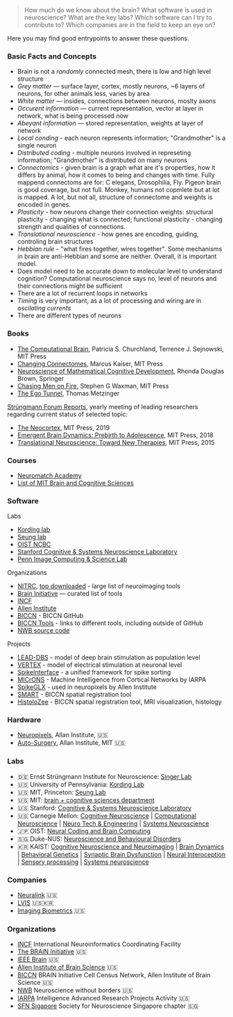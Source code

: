 > How much do we know about the brain?
> What software is used in neuroscience? 
> What are the key labs?
> Which software can I try to contribute to?
> Which companies are in the field to keep an eye on?

Here you may find good entrypoints to answer these questions.

### Basic Facts and Concepts

* Brain is not a _randomly_ connected mesh, there is low and high level structure
* _Grey matter_ — surface layer, cortex, mostly neurons, ~6 layers of neurons, for other animals less, varies by area
* _White matter_ — insides, connections between neurons, moslty axons
* _Occurent information_ — current representation, vector at layer in network, what is being processed now
* _Abeyant information_ — stored representation, weights at layer of network
* _Local conding_ - each neuron represents information; "Grandmother" is a single neuron
* _Distributed coding_ - multiple neurons involved in represeting information; "Grandmother" is distributed on many neurons
* _Connectomics_ - given brain is a graph what are it's properties, how it differs by animal, how it comes to being and changes with time. Fully mappend connectoms are for: C elegans, Drosophilia, Fly. Pigeon brain is good coverage, but not full. Monkey, humans not copmlete but at lot is mapped. A lot, but not all, structure of connectome and weights is encoded in genes.
* _Plasticity_ - how neurons change their connection weights: structural plasticity - changing what is connected; functional plasticity - changing strength and qualities of connections.
* _Translational neuroscience_ - how genes are encoding, guiding, controling brain structures
* _Hebbian rule_ - "what fires together, wires together". Some mechanisms in brain are anti-Hebbian and some are neither. Overall, it is important model.
* Does model need to be accurate down to molecular level to understand cognition? Computational neuroscience says no, level of neurons and their connections might be sufficient
* There are a lot of recurrent loops in networks
* _Timing_ is very important, as a lot of processing and wiring are in _oscilating currents_
* There are different types of neurons

### Books

* [The Computational Brain](https://www.goodreads.com/book/show/32078490-the-computational-brain),  Patricia S. Churchland,
Terrence J. Sejnowski, MIT Press
* [Changing Connectomes](https://www.goodreads.com/book/show/51456624-changing-connectomes), Marcus Kaiser, MIT Press
* [Neuroscience of Mathematical Cognitive Development](https://www.goodreads.com/book/show/38250564-neuroscience-of-mathematical-cognitive-development), Rhonda Douglas Brown, Springer
* [Chasing Men on Fire](https://www.goodreads.com/book/show/36722581-chasing-men-on-fire), Stephen G Waxman, MIT Press
* [The Ego Tunnel](https://www.goodreads.com/book/show/5895503-the-ego-tunnel), Thomas Metzinger

[Strüngmann Forum Reports](https://mitpress.mit.edu/books/series/strungmann-forum-reports), yearly meeting of leading researchers regarding current status of selected topic:

* [The Neocortex](https://mitpress.mit.edu/books/neocortex), MIT Press, 2019
* [Emergent Brain Dynamics: Prebirth to Adolescence](https://mitpress.mit.edu/books/emergent-brain-dynamics), MIT Press, 2018
* [Translational Neuroscience: Toward New Therapies](https://mitpress.mit.edu/books/translational-neuroscience), MIT Press, 2015

### Courses

* [Neuromatch Academy](https://github.com/NeuromatchAcademy)
* [List of MIT Brain and Cognitive Sciences](https://ocw.mit.edu/courses/brain-and-cognitive-sciences/)

### Software

Labs
* [Kording lab](https://github.com/KordingLab)
* [Seung lab](https://seunglab.org/software/)
* [OIST NCBC](https://github.com/oist-ncbc)
* [Stanford Cognitive & Systems Neuroscience Laboratory](https://github.com/scsnl)
* [Penn Image Computing & Science Lab](http://picsl.upenn.edu/software/)

Organizations
* [NITRC](https://www.nitrc.org/projects), [top downloaded](https://www.nitrc.org/top/toplist.php?type=downloads) - large list of neuroimaging tools
* [Brain Initiative](https://www.braininitiative.org/toolmakers-resources/) — curated list of tools
* [INCF](https://github.com/INCF)
* [Allen Institute](http://alleninstitute.github.io/)
* [BICCN](https://github.com/BICCN) - BICCN GitHub
* [BICCN Tools](https://biccn.org/tools) - links to different tools, including outside of GitHub
* [NWB source code](https://www.nwb.org/source-codes/)

Projects
* [LEAD-DBS](https://www.lead-dbs.org/) - model of deep brain stimulation as population level
* [VERTEX](http://vertexsimulator.org/) - model of electrical stimulation at neuronal level
* [SpikeInterface](https://github.com/SpikeInterface) - a unified framework for spike sorting
* [MICrONS](https://www.iarpa.gov/index.php/research-programs/microns) - Machine Intelligence from Cortical Networks by IARPA
* [SpikeGLX](http://billkarsh.github.io/SpikeGLX/) - used in neuropixels by Allen Institute
* [SMART](https://github.com/mjin1812/SMART) - BICCN spatial registration tool
* [HistoloZee](http://picsl.upenn.edu/software/histolozee/) - BICCN spatial registration tool, MRI visualization, histology

### Hardware

* [Neuropixels](https://www.neuropixels.org/), Allan Institute, 🇺🇸
* [Auto-Surgery](http://www.autosurgery.org/), Allan Institute, MIT 🇺🇸

### Labs

* 🇩🇪 Ernst Strüngmann Institute for Neuroscience: [Singer Lab](https://www.esi-frankfurt.de/research/singer-lab/)
* 🇺🇸 University of Pennsylvania: [Kording Lab](kordinglab.com)
* 🇺🇸 MIT, Princeton: [Seung Lab](https://seunglab.org/)
* 🇺🇸 MIT: [brain + cognitive sciences department](https://bcs.mit.edu/)
* 🇺🇸 Stanford: [Cognitive & Systems Neuroscience Laboratory](https://med.stanford.edu/scsnl/about1.html)
* 🇺🇸 Carnegie Mellon: [Cognitive Neuroscience](https://www.cmu.edu/ni/research/cognitive-neuroscience.html) | [Computational Neuroscience](https://www.cmu.edu/ni/research/computational-neuroscience.html) | [Neuro Tech & Engineering](https://www.cmu.edu/ni/research/neuro-tech-and-engineering.html) | [Systems Neuroscience](https://www.cmu.edu/ni/research/systems-neuroscience.html)
* 🇯🇵 OIST: [Neural Coding and Brain Computing](https://groups.oist.jp/ncbc)
* 🇸🇬 Duke-NUS: [Neuroscience and Behavioural Disorders](https://www.duke-nus.edu.sg/nbd)
* 🇰🇷 KAIST: [Cognitive Neuroscience and Neuroimaging](http://ibrain.kaist.ac.kr/) | [Brain Dynamics](http://raphe.kaist.ac.kr/index.htm) | [Behavioral Genetics](https://sites.google.com/site/bglabkorea/) | [Synaptic Brain Dysfunction](http://molneuro.kaist.ac.kr/contents/) | [Neural Interoception](https://www.suhlab-neuralinteroception.kaist.ac.kr/) | [Sensory processing](https://sites.google.com/site/leelab2013/) | [Systems neuroscience](https://sites.google.com/site/systemsneurolaboratory/)

### Companies

* [Neuralink](https://neuralink.com) 🇺🇸
* [LVIS](http://lviscorp.com/) 🇺🇸🇰🇷
* [Imaging Biometrics](https://www.imagingbiometrics.com) 🇺🇸

### Organizations

* [INCF](http://www.incf.org) International Neuroinformatics Coordinating Facility
* [The BRAIN Initiative](https://www.braininitiative.org/) 🇺🇸
* [IEEE Brain](https://brain.ieee.org/) 🇺🇸
* [Allen Institute of Brain Science](https://alleninstitute.org/what-we-do/brain-science/) 🇺🇸
* [BICCN](https://biccn.org/) BRAIN Initiative Cell Census Network, Allen Institute of Brain Science 🇺🇸
* [NWB](https://www.nwb.org/) Neuroscience without borders 🇺🇸
* [IARPA](https://www.iarpa.gov) Intelligence Advanced Research Projects Activity 🇺🇸
* [SFN Sigapore](https://www.sfn.sg/) Society for Neuroscience Singapore chapter 🇸🇬
